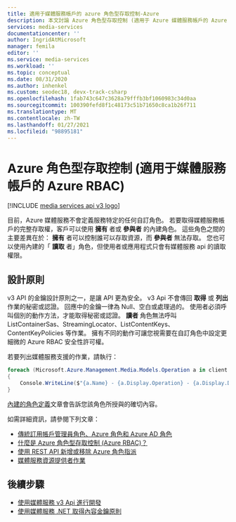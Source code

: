 ```yaml
---
title: 適用于媒體服務帳戶的 azure 角色型存取控制-Azure
description: 本文討論 Azure 角色型存取控制 (適用于 Azure 媒體服務帳戶的 Azure RBAC) 。
services: media-services
documentationcenter: ''
author: IngridAtMicrosoft
manager: femila
editor: ''
ms.service: media-services
ms.workload: ''
ms.topic: conceptual
ms.date: 08/31/2020
ms.author: inhenkel
ms.custom: seodec18, devx-track-csharp
ms.openlocfilehash: 1fab743c647c3628a79fffb3bf1060983c34d0aa
ms.sourcegitcommit: 100390fefd8f1c48173c51b71650c8ca1b26f711
ms.translationtype: MT
ms.contentlocale: zh-TW
ms.lasthandoff: 01/27/2021
ms.locfileid: "98895181"
---
```

# <a name="azure-role-based-access-control-azure-rbac-for-media-services-accounts"></a>Azure 角色型存取控制 (適用于媒體服務帳戶的 Azure RBAC) 

[!INCLUDE [media services api v3 logo](./includes/v3-hr.md)]

目前，Azure 媒體服務不會定義服務特定的任何自訂角色。 若要取得媒體服務帳戶的完整存取權，客戶可以使用 **擁有** 者或 **參與者** 的內建角色。 這些角色之間的主要差異在於： **擁有** 者可以控制誰可以存取資源，而 **參與者** 無法存取。 您也可以使用內建的「 **讀取** 者」角色，但使用者或應用程式只會有媒體服務 api 的讀取權限。 

## <a name="design-principles"></a>設計原則

v3 API 的金鑰設計原則之一，是讓 API 更為安全。 v3 Api 不會傳回 **取得** 或 **列出** 作業的秘密或認證。 回應中的金鑰一律為 Null、空白或處理過的。 使用者必須呼叫個別的動作方法，才能取得秘密或認證。 **讀者** 角色無法呼叫 ListContainerSas、StreamingLocator、ListContentKeys、ContentKeyPolicies 等作業。 擁有不同的動作可讓您視需要在自訂角色中設定更細微的 Azure RBAC 安全性許可權。

若要列出媒體服務支援的作業，請執行：

```csharp
foreach (Microsoft.Azure.Management.Media.Models.Operation a in client.Operations.List())
{
    Console.WriteLine($"{a.Name} - {a.Display.Operation} - {a.Display.Description}");
}
```

[內建的角色定義](../../role-based-access-control/built-in-roles.md)文章會告訴您該角色所授與的確切內容。 

如需詳細資訊，請參閱下列文章：

- [傳統訂用帳戶管理員角色、Azure 角色和 Azure AD 角色](../../role-based-access-control/rbac-and-directory-admin-roles.md)
- [什麼是 Azure 角色型存取控制 (Azure RBAC)？](../../role-based-access-control/overview.md)
- [使用 REST API 新增或移除 Azure 角色指派](../../role-based-access-control/role-assignments-rest.md)
- [媒體服務資源提供者作業](../../role-based-access-control/resource-provider-operations.md#microsoftmedia)

## <a name="next-steps"></a>後續步驟

- [使用媒體服務 v3 Api 進行開發](media-services-apis-overview.md)
- [使用媒體服務 .NET 取得內容金鑰原則](get-content-key-policy-dotnet-howto.md)
